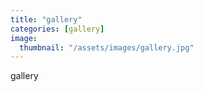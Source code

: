 ```yaml
---
title: "gallery"
categories: [gallery]
image:
  thumbnail: "/assets/images/gallery.jpg"
---
```


gallery
